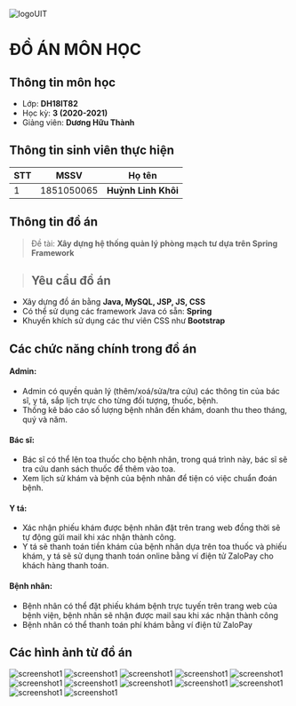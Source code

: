 ![logoUIT](http://ou.edu.vn/wp-content/uploads/2018/08/LOGO-TRUONGV21-12-2018-01-300x300.png)

# ĐỒ ÁN MÔN HỌC
## Thông tin môn học
- Lớp: **DH18IT82**
- Học kỳ: **3 (2020-2021)**
- Giảng viên: **Dương Hữu Thành**
## Thông tin sinh viên thực hiện

|STT|MSSV    |Họ tên      			   |
|---|--------|-------------------------|
|1  |1851050065 |**Huỳnh Linh Khôi** |

## Thông tin đồ án

>Đề tài: **Xây dựng hệ thống quản lý phòng mạch tư dựa trên Spring Framework**

>## Yêu cầu đồ án

- Xây dựng đồ án bằng **Java, MySQL, JSP, JS, CSS**
- Có thể sử dụng các framework Java có sẵn: **Spring**
- Khuyến khích sử dụng các thư viên CSS như **Bootstrap**


## Các chức năng chính trong đồ án
#### Admin:
- Admin có quyền quản lý (thêm/xoá/sửa/tra cứu) các thông tin của bác sĩ, y tá, sắp lịch trực cho từng đối tượng, thuốc, bệnh.
- Thống kê báo cáo số lượng bệnh nhân đến khám, doanh thu theo tháng, quý và năm.

#### Bác sĩ:
- Bác sĩ có thể lên toa thuốc cho bệnh nhân, trong quá trình này, bác sĩ sẽ tra cứu danh sách thuốc để thêm vào toa.
- Xem lịch sử khám và bệnh của bệnh nhân để tiện có việc chuẩn đoán bệnh.

#### Y tá:
- Xác nhận phiếu khám được bệnh nhân đặt trên trang web đồng thời sẽ tự động gửi mail khi xác nhận thành công.
- Y tá sẽ thanh toán tiền khám của bệnh nhân dựa trên toa thuốc và phiếu khám, y tá sẽ sử dụng thanh toán online bằng ví điện tử ZaloPay cho khách hàng thanh toán.

#### Bệnh nhân:
- Bệnh nhân có thể đặt phiếu khám bệnh trực tuyến trên trang web của bệnh viện, bệnh nhân sẽ nhận được mail sau khi xác nhận thành công
- Bệnh nhân có thể thanh toán phí khám bằng ví điện tử ZaloPay


## Các hình ảnh từ đồ án
![screenshot1](https://github.com/linhkhoi/SpringClinic/blob/main/spring%20(1).png)
![screenshot1](https://github.com/linhkhoi/SpringClinic/blob/main/spring%20(2).png)
![screenshot1](https://github.com/linhkhoi/SpringClinic/blob/main/spring%20(3).png)
![screenshot1](https://github.com/linhkhoi/SpringClinic/blob/main/spring%20(4).png)
![screenshot1](https://github.com/linhkhoi/SpringClinic/blob/main/spring%20(5).png)
![screenshot1](https://github.com/linhkhoi/SpringClinic/blob/main/spring%20(6).png)
![screenshot1](https://github.com/linhkhoi/SpringClinic/blob/main/spring%20(7).png)
![screenshot1](https://github.com/linhkhoi/SpringClinic/blob/main/spring%20(8).png)
![screenshot1](https://github.com/linhkhoi/SpringClinic/blob/main/spring%20(9).png)
![screenshot1](https://github.com/linhkhoi/SpringClinic/blob/main/spring%20(10).png)
![screenshot1](https://github.com/linhkhoi/SpringClinic/blob/main/spring%20(11).png)
![screenshot1](https://github.com/linhkhoi/SpringClinic/blob/main/spring%20(12).png)

